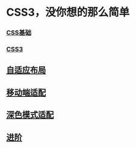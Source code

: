 # CSS3，没你想的那么简单

### [CSS基础](基础.md)

### [CSS3](CSS3.md)

## [自适应布局](自适应布局.md)

## [移动端适配](移动端适配.md)

## [深色模式适配](深色模式适配.md)

## [进阶](进阶.md)
